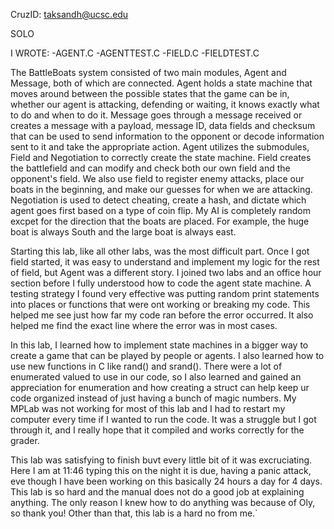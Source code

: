 CruzID: taksandh@ucsc.edu

SOLO

I WROTE:
-AGENT.C
-AGENTTEST.C
-FIELD.C
-FIELDTEST.C

The BattleBoats system consisted of two main modules, Agent and Message, both of which are connected. Agent holds a state machine that moves around between the possible states that the game can be in, whether our agent is attacking, defending or waiting, it knows exactly what to do and when to do it. Message goes through a message received or creates a message with a payload, message ID, data fields and checksum that can be used to send information to the opponent or decode information sent to it and take the appropriate action. Agent utilizes the submodules, Field and Negotiation to correctly create the state machine. Field creates the battlefield and can modify and check both our own field and the opponent's field. We also use field to register enemy attacks, place our boats in the beginning, and make our guesses for when we are attacking. Negotiation is used to detect cheating, create a hash, and dictate which agent goes first based on a type of coin flip. My AI is completely random excpet for the direction that the boats are placed. For example, the huge boat is always South and the large boat is always east.

Starting this lab, like all other labs, was the most difficult part. Once I got field started, it was easy to understand and implement my logic for the rest of field, but Agent was a different story. I joined two labs and an office hour section before I fully understood how to code the agent state machine. A testing strategy I found very effective was putting random print statements into places or functions that were ont working or breaking my code. This helped me see just how far my code ran before the error occurred. It also helped me find the exact line where the error was in most cases. 

In this lab, I learned how to implement state machines in a bigger way to create a game that can be played by people or agents. I also learned how to use new functions in C like rand() and srand(). There were a lot of enumerated valued to use in our code, so I also learned and gained an appreciation for enumeration and how creating a struct can help keep ur code organized instead of just having a bunch of magic numbers. My MPLab was not working for most of this lab and I had to restart my computer every time if I wanted to run the code. It was a struggle but I got through it, and I really hope that it compiled and works correctly for the grader. 

This lab was satisfying to finish buvt every little bit of it was excruciating. Here I am at 11:46 typing this on the night it is due, having a panic attack, eve though  I have been working on this basically 24 hours a day for 4 days. This lab is so hard and the manual does not do a good job at explaining anything. The only reason I knew how to do anything was because of Oly, so thank you! Other than that, this lab is a hard no from me.`
